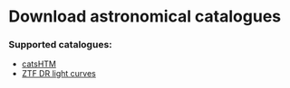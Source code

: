 # Download astronomical catalogues

### Supported catalogues:
- [catsHTM](https://euler1.weizmann.ac.il/catsHTM/catsHTM_catalogs.html)
- [ZTF DR light curves](https://ztf.caltech.edu)
